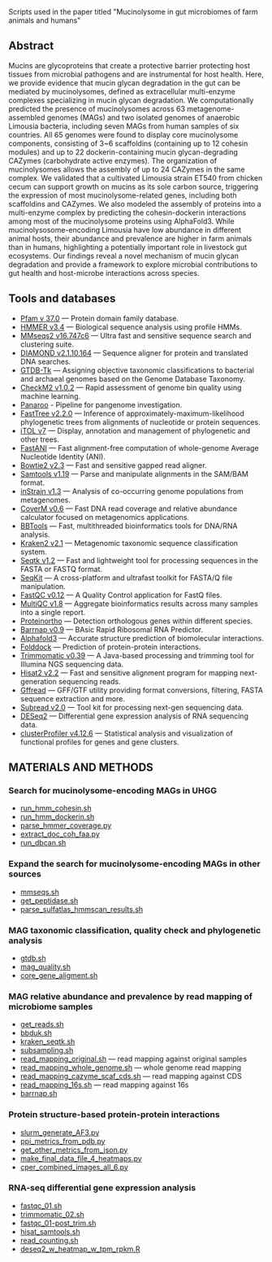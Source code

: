 Scripts used in the paper titled "Mucinolysome in gut microbiomes of farm animals and humans"

## Abstract

Mucins are glycoproteins that create a protective barrier protecting host tissues from microbial pathogens and are instrumental for host health. Here, we provide evidence that mucin glycan degradation in the gut can be mediated by mucinolysomes, defined as extracellular multi-enzyme complexes specializing in mucin glycan degradation. We computationally predicted the presence of mucinolysomes across 63 metagenome-assembled genomes (MAGs) and two isolated genomes of anaerobic Limousia bacteria, including seven MAGs from human samples of six countries. All 65 genomes were found to display core mucinolysome components, consisting of 3~6 scaffoldins (containing up to 12 cohesin modules) and up to 22 dockerin-containing mucin glycan-degrading CAZymes (carbohydrate active enzymes). The organization of mucinolysomes allows the assembly of up to 24 CAZymes in the same complex. We validated that a cultivated Limousia strain ET540 from chicken cecum can support growth on mucins as its sole carbon source, triggering the expression of most mucinolysome-related genes, including both scaffoldins and CAZymes. We also modeled the assembly of proteins into a multi-enzyme complex by predicting the cohesin-dockerin interactions among most of the mucinolysome proteins using AlphaFold3. While mucinolysosome-encoding Limousia have low abundance in different animal hosts, their abundance and prevalence are higher in farm animals than in humans, highlighting a potentially important role in livestock gut ecosystems. Our findings reveal a novel mechanism of mucin glycan degradation and provide a framework to explore microbial contributions to gut health and host-microbe interactions across species. 

## Tools and databases

- [Pfam v 37.0](https://www.ebi.ac.uk/interpro/entry/pfam/#table) — Protein domain family database. 
- [HMMER v3.4](https://github.com/EddyRivasLab/hmmer) — Biological sequence analysis using profile HMMs.
- [MMseqs2 v16.747c6](https://github.com/soedinglab/MMseqs2) — Ultra fast and sensitive sequence search and clustering suite.
- [DIAMOND v2.1.10.164](https://github.com/bbuchfink/diamond) — Sequence aligner for protein and translated DNA searches.
- [GTDB-Tk](https://github.com/Ecogenomics/GTDBTk) — Assigning objective taxonomic classifications to bacterial and archaeal genomes based on the Genome Database Taxonomy.
- [CheckM2 v1.0.2](https://github.com/chklovski/CheckM2) — Rapid assessment of genome bin quality using machine learning.
- [Panaroo](https://github.com/gtonkinhill/panaroo) - Pipeline for pangenome investigation. 
- [FastTree v2.2.0](https://github.com/morgannprice/fasttree) — Inference of approximately-maximum-likelihood phylogenetic trees from alignments of nucleotide or protein sequences.
- [iTOL v7](https://itol.embl.de/) — Display, annotation and management of phylogenetic and other trees.
- [FastANI](https://github.com/ParBLiSS/FastANI) — Fast alignment-free computation of whole-genome Average Nucleotide Identity (ANI).
- [Bowtie2 v2.3](https://github.com/BenLangmead/bowtie2) — Fast and sensitive gapped read aligner.
- [Samtools v1.19](https://github.com/samtools/samtools) — Parse and manipulate alignments in the SAM/BAM format.
- [inStrain v1.3](https://github.com/MrOlm/inStrain) — Analysis of co-occurring genome populations from metagenomes.
- [CoverM v0.6](https://github.com/wwood/CoverM) — Fast DNA read coverage and relative abundance calculator focused on metagenomics applications.
- [BBTools](https://github.com/bbushnell/BBTools) — Fast, multithreaded bioinformatics tools for DNA/RNA analysis.
- [Kraken2 v2.1](https://github.com/DerrickWood/kraken2) — Metagenomic taxonomic sequence classification system.
- [Seqtk v1.2](https://github.com/lh3/seqtk) — Fast and lightweight tool for processing sequences in the FASTA or FASTQ format.
- [SeqKit](https://github.com/shenwei356/seqkit) — A cross-platform and ultrafast toolkit for FASTA/Q file manipulation.
- [FastQC v0.12](https://github.com/s-andrews/FastQC) — A Quality Control application for FastQ files.
- [MultiQC v1.8](https://github.com/MultiQC/MultiQC) — Aggregate bioinformatics results across many samples into a single report.
- [Proteinortho](http://legacy.bioinf.uni-leipzig.de/Software/proteinortho/) — Detection orthologous genes within different species.
- [Barrnap v0.9](https://github.com/tseemann/barrnap) — BAsic Rapid Ribosomal RNA Predictor.
- [Alphafold3](https://github.com/google-deepmind/alphafold3) — Accurate structure prediction of biomolecular interactions.
- [Folddock](https://gitlab.com/ElofssonLab/FoldDock) — Prediction of protein-protein interactions.
- [Trimmomatic v0.39](https://github.com/usadellab/Trimmomatic) — A Java-based processing and trimming tool for Illumina NGS sequencing data.
- [Hisat2 v2.2](https://github.com/DaehwanKimLab/hisat2) — Fast and sensitive alignment program for mapping next-generation sequencing reads.
- [Gffread](https://github.com/gpertea/gffread) — GFF/GTF utility providing format conversions, filtering, FASTA sequence extraction and more.
- [Subread v2.0](https://github.com/ShiLab-Bioinformatics/subread) — Tool kit for processing next-gen sequencing data.
- [DESeq2](https://github.com/thelovelab/DESeq2) — Differential gene expression analysis of RNA sequencing data.
- [clusterProfiler v4.12.6](https://github.com/YuLab-SMU/clusterProfiler) — Statistical analysis and visualization of functional profiles for genes and gene clusters.
## MATERIALS AND METHODS

### Search for mucinolysome-encoding MAGs in UHGG

- [run_hmm_cohesin.sh](/scripts/finding_mags/run_hmm_cohesin.sh)
- [run_hmm_dockerin.sh](/scripts/finding_mags/run_hmm_dockerin.sh)
- [parse_hmmer_coverage.py](/scripts/finding_mags/parse_hmmer_coverage.py)
- [extract_doc_coh_faa.py](/scripts/finding_mags/extract_doc_coh_faa.py)
- [run_dbcan.sh](/scripts/finding_mags/run_dbcan.sh)
### Expand the search for mucinolysome-encoding MAGs in other sources

- [mmseqs.sh](/scripts/finding_mags/mmseqs.sh)
- [get_peptidase.sh](/scripts/finding_mags/get_peptidase.sh)
- [parse_sulfatlas_hmmscan_results.sh](/scripts/finding_mags/parse_sulfatlas_hmmscan_results.sh)
### MAG taxonomic classification, quality check and phylogenetic analysis

- [gtdb.sh](/scripts/finding_mags/gtdb.sh)
- [mag_quality.sh](/scripts/finding_mags/mag_quality.sh)
- [core_gene_aligment.sh](/scripts/finding_mags/core_gene_aligment.sh)
### MAG relative abundance and prevalence by read mapping of microbiome samples

- [get_reads.sh](/scripts/read_mapping_original_and_sample_environments/get_reads.sh)
- [bbduk.sh](/scripts/read_mapping_original_and_sample_environments/bbduk.sh)
- [kraken_seqtk.sh](/scripts/read_mapping_original_and_sample_environments/kraken_seqtk.sh)
- [subsampling.sh](/scripts/read_mapping_original_and_sample_environments/subsampling.sh)
- [read_mapping_original.sh](/scripts/read_mapping_original_and_sample_environments/read_mapping_original.sh) — read mapping against original samples
- [read_mapping_whole_genome.sh](/scripts/read_mapping_original_and_sample_environments/read_mapping_whole_genome.sh) — whole genome read mapping
- [read_mapping_cazyme_scaf_cds.sh](/scripts/read_mapping_original_and_sample_environments/read_mapping_cazyme_scaf_cds.sh) — read mapping against CDS
- [read_mapping_16s.sh](/scripts/read_mapping_original_and_sample_environments/read_mapping_16s.sh) — read mapping against 16s
- [barrnap.sh](/scripts/read_mapping_original_and_sample_environments/barrnap.sh)
### Protein structure-based protein-protein interactions

- [slurm_generate_AF3.py](/scripts/structure_prediction/slurm_generate_AF3.py)
- [ppi_metrics_from_pdb.py](/scripts/structure_prediction/ppi_metrics_from_pdb.py)
- [get_other_metrics_from_json.py](/scripts/structure_prediction/get_other_metrics_from_json.py)
- [make_final_data_file_4_heatmaps.py](/scripts/structure_prediction/make_final_data_file_4_heatmaps.py)
- [cper_combined_images_all_6.py](/scripts/structure_prediction/cper_combined_images_all_6.py)
### RNA-seq differential gene expression analysis

- [fastqc_01.sh](/scripts/RNA_seq/fastqc_01.sh)
- [trimmomatic_02.sh](/scripts/RNA_seq/trimmomatic_02.sh)
- [fastqc_01-post_trim.sh](/scripts/RNA_seq/fastqc_01-post_trim.sh)
- [hisat_samtools.sh](/scripts/RNA_seq/hisat_samtools.sh)
- [read_counting.sh](/scripts/RNA_seq/read_counting.sh)
- [deseq2_w_heatmap_w_tpm_rpkm.R](/scripts/RNA_seq/deseq2_w_heatmap_w_tpm_rpkm.R)
